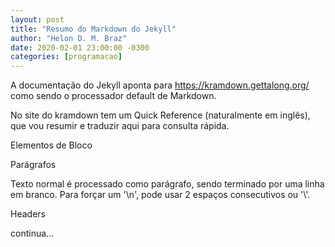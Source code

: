 ```yaml
---
layout: post
title: "Resumo do Markdown do Jekyll"
author: "Helon D. M. Braz"
date: 2020-02-01 23:00:00 -0300
categories: [programacao]
---
```

A documentação do Jekyll aponta para https://kramdown.gettalong.org/ como sendo o processador default de Markdown.

No site do kramdown tem um Quick Reference (naturalmente em inglês), que vou resumir e traduzir aqui para consulta rápida.

Elementos de Bloco

Parágrafos

Texto normal é processado como parágrafo, sendo terminado por uma linha em branco. Para forçar um '\n', pode usar 2 espaços consecutivos ou '\\'.

Headers

continua...